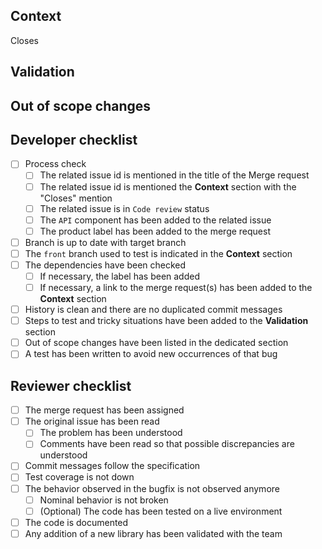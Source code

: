 ## Context

<!-- add issue id after "Closes" below -->

Closes

<!-- Mention the front branch that should be used to test if it is not develop -->

## Validation

<!-- List here the steps to test if it is not trivial, don't hesitate to add unusual cases -->

## Out of scope changes

<!-- Mention here all changes that were not directly linked to the issue -->

## Developer checklist

- [ ] Process check
  - [ ] The related issue id is mentioned in the title of the Merge request
  - [ ] The related issue id is mentioned the **Context** section with the "Closes" mention
  - [ ] The related issue is in `Code review` status
  - [ ] The `API` component has been added to the related issue
  - [ ] The product label has been added to the merge request
- [ ] Branch is up to date with target branch
- [ ] The `front` branch used to test is indicated in the **Context** section
- [ ] The dependencies have been checked
  - [ ] If necessary, the label has been added
  - [ ] If necessary, a link to the merge request(s) has been added to the **Context** section
- [ ] History is clean and there are no duplicated commit messages
- [ ] Steps to test and tricky situations have been added to the **Validation** section
- [ ] Out of scope changes have been listed in the dedicated section
- [ ] A test has been written to avoid new occurrences of that bug

## Reviewer checklist

- [ ] The merge request has been assigned
- [ ] The original issue has been read
  - [ ] The problem has been understood
  - [ ] Comments have been read so that possible discrepancies are understood
- [ ] Commit messages follow the specification
- [ ] Test coverage is not down
- [ ] The behavior observed in the bugfix is not observed anymore
  - [ ] Nominal behavior is not broken
  - [ ] (Optional) The code has been tested on a live environment
- [ ] The code is documented
- [ ] Any addition of a new library has been validated with the team
